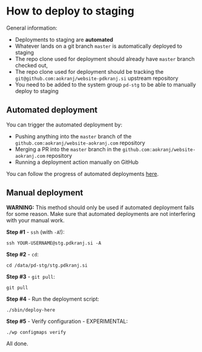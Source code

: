 # How to deploy to staging

General information:
- Deployments to staging are **automated**
- Whatever lands on a git branch `master` is automatically deployed to staging
- The repo clone used for deployment should already have `master` branch checked out,
- The repo clone used for deployment should be tracking the `git@github.com:aokranj/website-pdkranj.si` upstream repository
- You need to be added to the system group `pd-stg` to be able to manually deploy to staging



## Automated deployment

You can trigger the automated deployment by:
- Pushing anything into the `master` branch of the `github.com:aokranj/website-aokranj.com` repository
- Merging a PR into the `master` branch in the `github.com:aokranj/website-aokranj.com` repository
- Running a deployment action manually on GitHub

You can follow the progress of automated deployments [here](https://github.com/aokranj/website-pdkranj.si/actions).



## Manual deployment

**WARNING:** This method should only be used if automated deployment fails for some reason.
Make sure that automated deployments are not interfering with your manual work.

**Step #1** - `ssh` (with `-A`!):
```
ssh YOUR-USERNAME@stg.pdkranj.si -A
```

**Step #2** - `cd`:
```
cd /data/pd-stg/stg.pdkranj.si
```

**Step #3** - `git pull`:
```
git pull
```

**Step #4** - Run the deployment script:
```
./sbin/deploy-here
```

**Step #5** - Verify configuration - EXPERIMENTAL:
```
./wp configmaps verify
```

All done.
